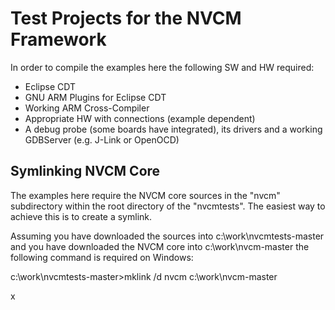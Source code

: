 # Test Projects for the NVCM Framework

In order to compile the examples here the following SW and HW required:
 * Eclipse CDT
 * GNU ARM Plugins for Eclipse CDT
 * Working ARM Cross-Compiler
 * Appropriate HW with connections (example dependent)
 * A debug probe (some boards have integrated), its drivers and a working GDBServer (e.g. J-Link or OpenOCD)

## Symlinking NVCM Core

The examples here require the NVCM core sources in the "nvcm" subdirectory within the root directory of the "nvcmtests".
The easiest way to achieve this is to create a symlink.

Assuming you have downloaded the sources into c:\work\nvcmtests-master and you have downloaded the NVCM core into c:\work\nvcm-master the following command is required on Windows:

  c:\work\nvcmtests-master>mklink /d nvcm c:\work\nvcm-master

x
